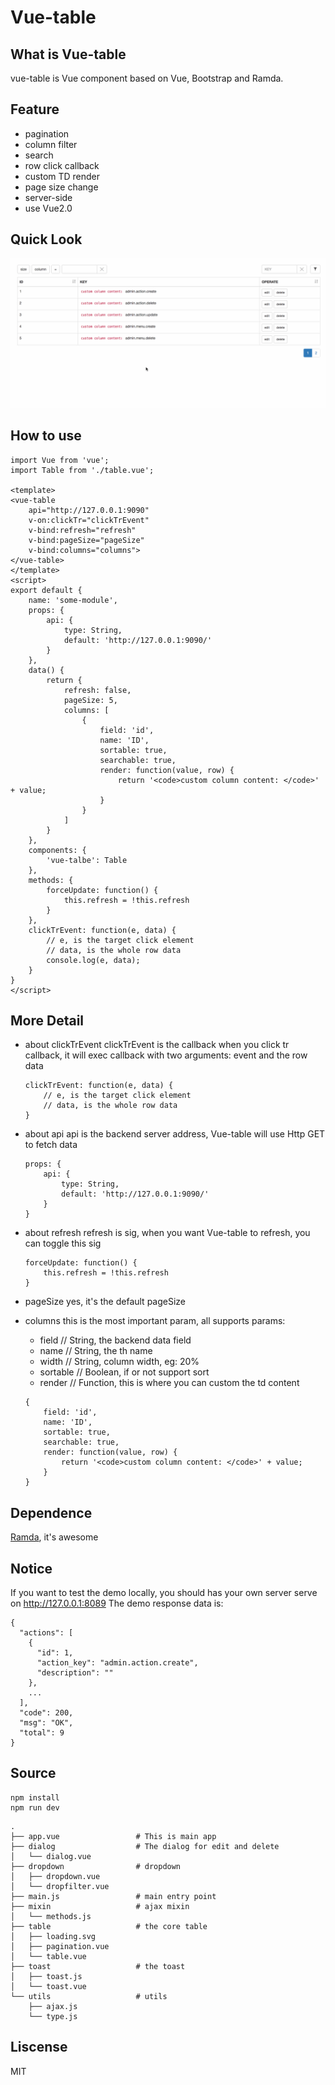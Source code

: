 # Vue-table

## What is Vue-table

vue-table is Vue component based on Vue, Bootstrap and Ramda.

## Feature

- pagination
- column filter
- search
- row click callback
- custom TD render
- page size change
- server-side
- use Vue2.0

## Quick Look

![preview.gif](./preview.gif)

## How to use

```
import Vue from 'vue';
import Table from './table.vue';

<template>
<vue-table
    api="http://127.0.0.1:9090"
    v-on:clickTr="clickTrEvent"
    v-bind:refresh="refresh"
    v-bind:pageSize="pageSize"
    v-bind:columns="columns">
</vue-table>
</template>
<script>
export default {
    name: 'some-module',
    props: {
        api: {
            type: String,
            default: 'http://127.0.0.1:9090/'
        }
    },
    data() {
        return {
            refresh: false,
            pageSize: 5,
            columns: [
                {
                    field: 'id',
                    name: 'ID',
                    sortable: true,
                    searchable: true,
                    render: function(value, row) {
                        return '<code>custom column content: </code>' + value;
                    }
                }
            ]
        }
    },
    components: {
        'vue-talbe': Table
    },
    methods: {
        forceUpdate: function() {
            this.refresh = !this.refresh
        }
    },
    clickTrEvent: function(e, data) {
        // e, is the target click element
        // data, is the whole row data
        console.log(e, data);
    }
}
</script>
```

## More Detail
- about clickTrEvent
    clickTrEvent is the callback when you click tr callback, it will exec callback with two arguments: event and the row data
    
    ```
    clickTrEvent: function(e, data) {
        // e, is the target click element
        // data, is the whole row data
    }
    ```
- about api
    api is the backend server address, Vue-table will use Http GET to fetch data
    
    ```
    props: {
        api: {
            type: String,
            default: 'http://127.0.0.1:9090/'
        }
    }
    ```
- about refresh
    refresh is sig, when you want Vue-table to refresh, you can toggle this sig
    
    ```
    forceUpdate: function() {
        this.refresh = !this.refresh
    }
    ```
- pageSize
    yes, it's the default pageSize
- columns
    this is the most important param, all supports params:
    - field       // String, the backend data field
    - name        // String, the th name
    - width       // String, column width, eg: 20%
    - sortable    // Boolean, if or not support sort
    - render      // Function, this is where you can custom the td content
    
    ```
    {
        field: 'id',
        name: 'ID',
        sortable: true,
        searchable: true,
        render: function(value, row) {
            return '<code>custom column content: </code>' + value;
        }
    }
    ```

## Dependence
[Ramda](http://ramdajs.com/), it's awesome

## Notice

If you want to test the demo locally, you should has your own server serve on http://127.0.0.1:8089
The demo response data is:

```
{
  "actions": [
    {
      "id": 1,
      "action_key": "admin.action.create",
      "description": ""
    },
    ...
  ],
  "code": 200,
  "msg": "OK",
  "total": 9
}
```

## Source

```
npm install
npm run dev
```

```
.
├── app.vue                 # This is main app
├── dialog                  # The dialog for edit and delete
│   └── dialog.vue
├── dropdown                # dropdown
│   ├── dropdown.vue
│   └── dropfilter.vue
├── main.js                 # main entry point
├── mixin                   # ajax mixin
│   └── methods.js
├── table                   # the core table
│   ├── loading.svg
│   ├── pagination.vue
│   └── table.vue
├── toast                   # the toast
│   ├── toast.js
│   └── toast.vue
└── utils                   # utils
    ├── ajax.js
    └── type.js
```

## Liscense

MIT

